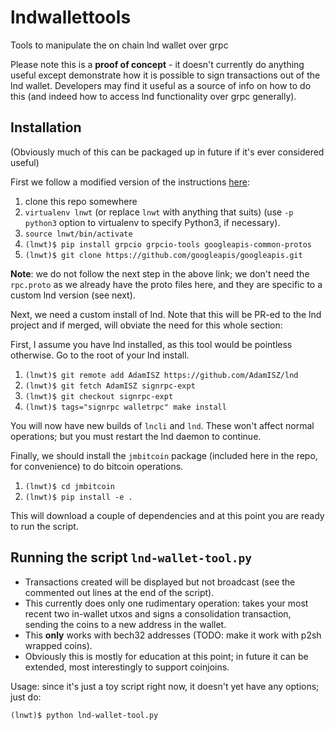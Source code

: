 # lndwallettools
Tools to manipulate the on chain lnd wallet over grpc

Please note this is a **proof of concept** - it doesn't currently do anything useful
except demonstrate how it is possible to sign transactions out of the lnd wallet.
Developers may find it useful as a source of info on how to do this (and indeed how
to access lnd functionality over grpc generally).

## Installation

(Obviously much of this can be packaged up in future if it's ever considered useful)

First we follow a modified version of the instructions [here](https://dev.lightning.community/guides/python-grpc/):

1. clone this repo somewhere
2. `virtualenv lnwt` (or replace `lnwt` with anything that suits) (use `-p python3` option to virtualenv to specify Python3, if necessary).
3. `source lnwt/bin/activate`
4. `(lnwt)$ pip install grpcio grpcio-tools googleapis-common-protos`
5. `(lnwt)$ git clone https://github.com/googleapis/googleapis.git`

**Note**: we do not follow the next step in the above link; we don't need the `rpc.proto` as we already have the proto files here, and they are specific to a custom lnd version (see next).

Next, we need a custom install of lnd.
Note that this will be PR-ed to the lnd project and if merged, will obviate the need for this whole section:

First, I assume you have lnd installed, as this tool would be pointless otherwise. Go to the root of your lnd install.

1. `(lnwt)$ git remote add AdamISZ https://github.com/AdamISZ/lnd`
2. `(lnwt)$ git fetch AdamISZ signrpc-expt`
3. `(lnwt)$ git checkout signrpc-expt`
3. `(lnwt)$ tags="signrpc walletrpc" make install`

You will now have new builds of `lncli` and `lnd`. These won't affect normal operations; but you must restart the lnd daemon to continue.

Finally, we should install the `jmbitcoin` package (included here in the repo, for convenience) to do bitcoin operations.

1. `(lnwt)$ cd jmbitcoin`
2. `(lnwt)$ pip install -e .`

This will download a couple of dependencies and at this point you are ready to run the script.

## Running the script `lnd-wallet-tool.py`

* Transactions created will be displayed but not broadcast (see the commented out lines at the end of the script).
* This currently does only one rudimentary operation: takes your most recent two in-wallet utxos and signs a consolidation transaction,
sending the coins to a new address in the wallet.
* This **only** works with bech32 addresses (TODO: make it work with p2sh wrapped coins).
* Obviously this is mostly for education at this point; in future it can be extended, most interestingly to support coinjoins.

Usage: since it's just a toy script right now, it doesn't yet have any options; just do:

`(lnwt)$ python lnd-wallet-tool.py`


